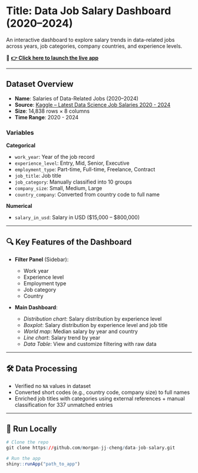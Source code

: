 # Title: Data Job Salary Dashboard (2020–2024)

An interactive dashboard to explore salary trends in data-related jobs across years, job categories, company countries, and experience levels.

🔗 **[👉 Click here to launch the live app](https://morgan-jj-cheng.shinyapps.io/Salaries-of-Data-Related-Jobs/)**

---

## Dataset Overview

- **Name**: Salaries of Data-Related Jobs (2020–2024)  
- **Source**: [Kaggle – Latest Data Science Job Salaries 2020 - 2024](https://www.kaggle.com/)  
- **Size**: 14,838 rows × 8 columns  
- **Time Range**: 2020 - 2024

### Variables

**Categorical**
- `work_year`: Year of the job record
- `experience_level`: Entry, Mid, Senior, Executive
- `employment_type`: Part-time, Full-time, Freelance, Contract
- `job_title`: Job title
- `job_category`: Manually classified into 10 groups
- `company_size`: Small, Medium, Large
- `country_company`: Converted from country code to full name

**Numerical**
- `salary_in_usd`: Salary in USD ($15,000 – $800,000)

---

## 🔍 Key Features of the Dashboard

- **Filter Panel** (Sidebar):
  - Work year
  - Experience level
  - Employment type
  - Job category
  - Country

- **Main Dashboard**:
  - *Distribution chart*: Salary distribution by experience level
  - *Boxplot*: Salary distribution by experience level and job title
  - *World map*: Median salary by year and country
  - *Line chart*: Salary trend by year
  - *Data Table*: View and customize filtering with raw data

---

## 🛠️ Data Processing

- Verified no `NA` values in dataset
- Converted short codes (e.g., country code, company size) to full names
- Enriched job titles with categories using external references + manual classification for 337 unmatched entries

---

## 🚀 Run Locally

```r
# Clone the repo
git clone https://github.com/morgan-jj-cheng/data-job-salary.git

# Run the app
shiny::runApp("path_to_app")
